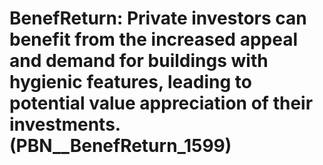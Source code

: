 # BenefReturn: __Private investors can benefit from the increased appeal and demand for buildings with hygienic features, leading to potential value appreciation of their investments.__ (PBN__BenefReturn_1599)

